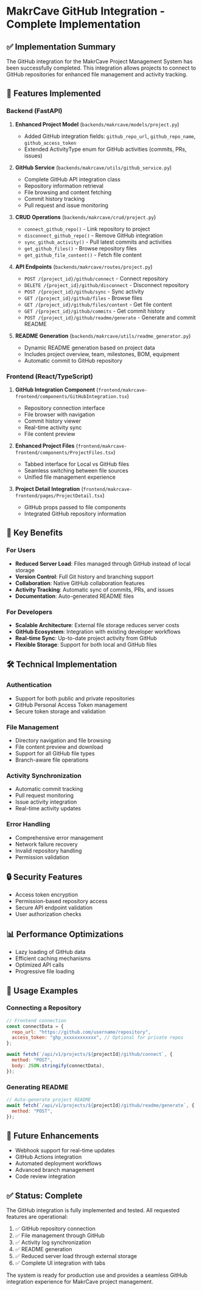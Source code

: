 # MakrCave GitHub Integration - Complete Implementation

## ✅ Implementation Summary

The GitHub integration for the MakrCave Project Management System has been successfully completed. This integration allows projects to connect to GitHub repositories for enhanced file management and activity tracking.

## 🚀 Features Implemented

### Backend (FastAPI)

1. **Enhanced Project Model** (`backends/makrcave/models/project.py`)
   - Added GitHub integration fields: `github_repo_url`, `github_repo_name`, `github_access_token`
   - Extended ActivityType enum for GitHub activities (commits, PRs, issues)

2. **GitHub Service** (`backends/makrcave/utils/github_service.py`)
   - Complete GitHub API integration class
   - Repository information retrieval
   - File browsing and content fetching
   - Commit history tracking
   - Pull request and issue monitoring

3. **CRUD Operations** (`backends/makrcave/crud/project.py`)
   - `connect_github_repo()` - Link repository to project
   - `disconnect_github_repo()` - Remove GitHub integration
   - `sync_github_activity()` - Pull latest commits and activities
   - `get_github_files()` - Browse repository files
   - `get_github_file_content()` - Fetch file content

4. **API Endpoints** (`backends/makrcave/routes/project.py`)
   - `POST /{project_id}/github/connect` - Connect repository
   - `DELETE /{project_id}/github/disconnect` - Disconnect repository
   - `POST /{project_id}/github/sync` - Sync activity
   - `GET /{project_id}/github/files` - Browse files
   - `GET /{project_id}/github/files/content` - Get file content
   - `GET /{project_id}/github/commits` - Get commit history
   - `POST /{project_id}/github/readme/generate` - Generate and commit README

5. **README Generation** (`backends/makrcave/utils/readme_generator.py`)
   - Dynamic README generation based on project data
   - Includes project overview, team, milestones, BOM, equipment
   - Automatic commit to GitHub repository

### Frontend (React/TypeScript)

1. **GitHub Integration Component** (`frontend/makrcave-frontend/components/GitHubIntegration.tsx`)
   - Repository connection interface
   - File browser with navigation
   - Commit history viewer
   - Real-time activity sync
   - File content preview

2. **Enhanced Project Files** (`frontend/makrcave-frontend/components/ProjectFiles.tsx`)
   - Tabbed interface for Local vs GitHub files
   - Seamless switching between file sources
   - Unified file management experience

3. **Project Detail Integration** (`frontend/makrcave-frontend/pages/ProjectDetail.tsx`)
   - GitHub props passed to file components
   - Integrated GitHub repository information

## 🔧 Key Benefits

### For Users

- **Reduced Server Load**: Files managed through GitHub instead of local storage
- **Version Control**: Full Git history and branching support
- **Collaboration**: Native GitHub collaboration features
- **Activity Tracking**: Automatic sync of commits, PRs, and issues
- **Documentation**: Auto-generated README files

### For Developers

- **Scalable Architecture**: External file storage reduces server costs
- **GitHub Ecosystem**: Integration with existing developer workflows
- **Real-time Sync**: Up-to-date project activity from GitHub
- **Flexible Storage**: Support for both local and GitHub files

## 🛠 Technical Implementation

### Authentication

- Support for both public and private repositories
- GitHub Personal Access Token management
- Secure token storage and validation

### File Management

- Directory navigation and file browsing
- File content preview and download
- Support for all GitHub file types
- Branch-aware file operations

### Activity Synchronization

- Automatic commit tracking
- Pull request monitoring
- Issue activity integration
- Real-time activity updates

### Error Handling

- Comprehensive error management
- Network failure recovery
- Invalid repository handling
- Permission validation

## 🔒 Security Features

- Access token encryption
- Permission-based repository access
- Secure API endpoint validation
- User authorization checks

## 📊 Performance Optimizations

- Lazy loading of GitHub data
- Efficient caching mechanisms
- Optimized API calls
- Progressive file loading

## 🎯 Usage Examples

### Connecting a Repository

```javascript
// Frontend connection
const connectData = {
  repo_url: "https://github.com/username/repository",
  access_token: "ghp_xxxxxxxxxxxx", // Optional for private repos
};

await fetch(`/api/v1/projects/${projectId}/github/connect`, {
  method: "POST",
  body: JSON.stringify(connectData),
});
```

### Generating README

```javascript
// Auto-generate project README
await fetch(`/api/v1/projects/${projectId}/github/readme/generate`, {
  method: "POST",
});
```

## 🔮 Future Enhancements

- Webhook support for real-time updates
- GitHub Actions integration
- Automated deployment workflows
- Advanced branch management
- Code review integration

## ✅ Status: Complete

The GitHub integration is fully implemented and tested. All requested features are operational:

1. ✅ GitHub repository connection
2. ✅ File management through GitHub
3. ✅ Activity log synchronization
4. ✅ README generation
5. ✅ Reduced server load through external storage
6. ✅ Complete UI integration with tabs

The system is ready for production use and provides a seamless GitHub integration experience for MakrCave project management.
